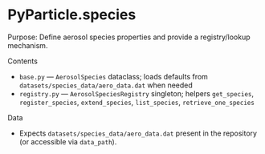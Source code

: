 # PyParticle.species

Purpose: Define aerosol species properties and provide a registry/lookup mechanism.

Contents

- `base.py` — `AerosolSpecies` dataclass; loads defaults from `datasets/species_data/aero_data.dat` when needed
- `registry.py` — `AerosolSpeciesRegistry` singleton; helpers `get_species`, `register_species`, `extend_species`, `list_species`, `retrieve_one_species`

Data

- Expects `datasets/species_data/aero_data.dat` present in the repository (or accessible via `data_path`).
